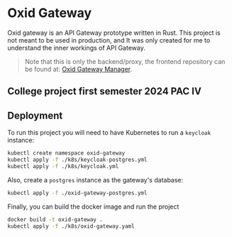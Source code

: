 # Oxid Gateway

Oxid gateway is an API Gateway prototype written in Rust. This project is not meant to be used in production, and It was only created for me to understand the inner workings of API Gateway.

> Note that this is only the backend/proxy, the frontend repository can be found at: [Oxid Gateway Manager](https://github.com/rosa-gabriel/oxid-gateway-manager).

## College project first semester 2024 PAC IV

## Deployment

To run this project you will need to have Kubernetes to run a `keycloak` instance:

```sh
kubectl create namespace oxid-gateway 
kubectl apply -f ./k8s/keycloak-postgres.yml
kubectl apply -f ./k8s/keycloak.yml
```

Also, create a `postgres` instance as the gateway's database:

```sh
kubectl apply -f ./oxid-gateway-postgres.yml
```
Finally, you can build the docker image and run the project

```sh
docker build -t oxid-gateway .
kubectl apply -f ./k8s/oxid-gateway.yaml
```

